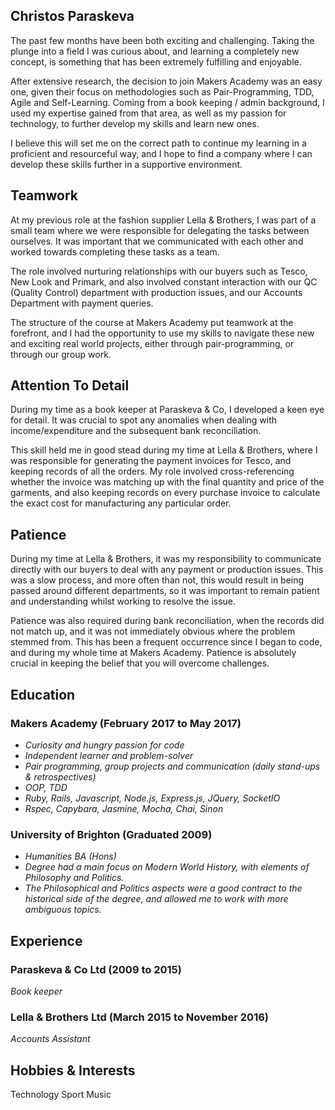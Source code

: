 ## Christos Paraskeva


The past few months have been both exciting and challenging. Taking the plunge into a field I was curious about, and learning a completely new concept, is something that has been extremely fulfilling and enjoyable.

After extensive research, the decision to join Makers Academy was an easy one, given their focus on methodologies such as Pair-Programming, TDD, Agile and Self-Learning. Coming from a book keeping / admin background, I used my expertise gained from that area, as well as my passion for technology, to further develop my skills and learn new ones.

I believe this will set me on the correct path to continue my learning in a proficient and resourceful way, and I hope to find a company where I can develop these skills further in a supportive environment.


## Teamwork

At my previous role at the fashion supplier Lella & Brothers, I was part of a small team where we were responsible for delegating the tasks between ourselves.  It was important that we communicated with each other and worked towards completing these tasks as a team. 

The role involved nurturing relationships with our buyers such as Tesco, New Look and Primark, and also involved constant interaction with our QC (Quality Control) department with production issues, and our Accounts Department with payment queries.

The structure of the course at Makers Academy put teamwork at the forefront, and I had the opportunity to use my skills to navigate these new and exciting real world projects, either through pair-programming, or through our group work.

## Attention To Detail

During my time as a book keeper at Paraskeva & Co, I developed a keen eye for detail.  It was crucial to spot any anomalies when dealing with income/expenditure and the subsequent bank reconciliation. 

This skill held me in good stead during my time at Lella & Brothers, where I was responsible for generating the payment invoices for Tesco, and keeping records of all the orders. My role involved cross-referencing whether the invoice was matching up with the final quantity and price of the garments, and also keeping records on every purchase invoice to calculate the exact cost for manufacturing any particular order.  

## Patience

During my time at Lella & Brothers, it was my responsibility to communicate directly with our buyers to deal with any payment or production issues.  This was a slow process, and more often than not, this would result in being passed around different departments, so it was important to remain patient and understanding whilst working to resolve the issue.

Patience was also required during bank reconciliation, when the records did not match up, and it was not immediately obvious where the problem stemmed from.  This has been a frequent occurrence since I began to code, and during my whole time at Makers Academy.  Patience is absolutely crucial in keeping the belief that you will overcome challenges.

## Education

### Makers Academy (February 2017 to May 2017)
* *Curiosity and hungry passion for code*
* *Independent learner and problem-solver*
* *Pair programming, group projects and communication (daily stand-ups & retrospectives)*
* *OOP, TDD*
* *Ruby, Rails, Javascript, Node.js, Express.js, JQuery, SocketIO*
* *Rspec, Capybara, Jasmine, Mocha, Chai, Sinon*

### University of Brighton (Graduated 2009)
* *Humanities BA (Hons)*
* *Degree had a main focus on Modern World History, with elements of Philosophy and Politics.*
* *The Philosophical and Politics aspects were a good contract to the historical side of the degree, and allowed me to work with more ambiguous topics.*

## Experience

### Paraskeva & Co Ltd (2009 to 2015)
*Book keeper*

### Lella & Brothers Ltd (March 2015 to November 2016)
*Accounts Assistant*

## Hobbies & Interests

Technology
Sport
Music
